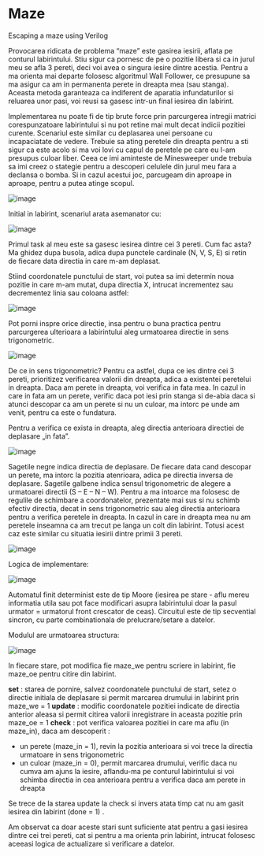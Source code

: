 # Maze
Escaping a maze using Verilog

Provocarea ridicata de problema “maze” este gasirea iesirii, aflata pe conturul labirintului. Stiu sigur ca pornesc de pe o pozitie libera si ca in jurul meu se afla 3 pereti, deci voi avea o singura iesire dintre acestia. Pentru a ma orienta mai departe folosesc algoritmul Wall Follower, ce presupune sa ma asigur ca am in permanenta perete in dreapta mea (sau stanga). Aceasta metoda garanteaza ca indiferent de aparatia infundaturilor si reluarea unor pasi, voi reusi sa gasesc intr-un final iesirea din labirint.

Implementarea nu poate fi de tip brute force prin parcurgerea intregii matrici corespunzatoare labirintului si nu pot retine mai mult decat indicii pozitiei curente. Scenariul este similar cu deplasarea unei persoane cu incapaciatate de vedere. Trebuie sa ating peretele din dreapta pentru a sti sigur ca este acolo si ma voi lovi cu capul de peretele pe care eu l-am presupus culoar liber. Ceea ce imi aminteste de Minesweeper unde trebuia sa imi creez o stategie pentru a descoperi celulele din jurul meu fara a declansa o bomba. Si in cazul acestui joc, parcugeam din aproape in aproape, pentru a putea atinge scopul.

![image](https://user-images.githubusercontent.com/89164540/156737960-e4333ddc-2f0b-488b-b258-8c09dfa9d11c.png)

Initial in labirint, scenariul arata asemanator cu:

![image](https://user-images.githubusercontent.com/89164540/157997870-bce2bdbb-0bed-43e8-a3a2-d6294e46a2b8.png)


Primul task al meu este sa gasesc iesirea dintre cei 3 pereti.
Cum fac asta? Ma ghidez dupa busola, adica dupa punctele cardinale (N, V, S, E) si retin de fiecare data directia in care m-am deplasat.

Stiind coordonatele punctului de start, voi putea sa imi determin noua pozitie in care m-am mutat, dupa directia X, intrucat incrementez sau decrementez linia sau coloana astfel:

![image](https://user-images.githubusercontent.com/89164540/157997881-a72f2842-bc87-401c-87c3-4b3dd08abb63.png)


Pot porni inspre orice directie, insa pentru o buna practica pentru parcurgerea ulterioara a labirintului aleg urmatoarea directie in sens trigonometric.

![image](https://user-images.githubusercontent.com/89164540/156738965-519bd825-10ef-4821-89d4-f1eef2d61f6f.png)

De ce in sens trigonometric? Pentru ca astfel, dupa ce ies dintre cei 3 pereti, prioritizez verificarea valorii din dreapta, adica a existentei peretelui in dreapta. Daca am perete in dreapta, voi verifica in fata mea. In cazul in care in fata am un perete, verific daca pot iesi prin stanga si de-abia daca si atunci descopar ca am un perete si nu un culoar, ma intorc pe unde am venit, pentru ca este o fundatura.

Pentru a verifica ce exista in dreapta, aleg directia anterioara directiei de deplasare „in fata”.

![image](https://user-images.githubusercontent.com/89164540/157997908-d4c70533-602d-490c-8ea0-371e199a3f1a.png)


Sagetile negre indica directia de deplasare. De fiecare data cand descopar un perete, ma intorc la pozitia atenrioara, adica pe directia inversa de deplasare. Sagetile galbene indica sensul trigonometric de alegere a urmatoarei directii (S – E – N – W).
Pentru a ma intoarce ma folosesc de regulile de schimbare a coordonatelor, prezentate mai sus si nu schimb efectiv directia, decat in sens trigonometric sau aleg directia anterioara pentru a verifica peretele in dreapta.
In cazul in care in dreapta mea nu am peretele inseamna ca am trecut pe langa un colt din labirint. Totusi acest caz este similar cu situatia iesirii dintre primii 3 pereti.

![image](https://user-images.githubusercontent.com/89164540/157997921-f371be59-a32f-455e-8eda-967402416639.png)


Logica de implementare:

![image](https://user-images.githubusercontent.com/89164540/157997935-e3d79856-9d11-495b-9ef2-69209918ebaf.png)


Automatul finit determinist este de tip Moore (iesirea pe stare - aflu mereu informatia utila sau pot face modificari asupra labirintului doar la pasul urmator = urmatorul front crescator de ceas). Circuitul este de tip secvential sincron, cu parte combinationala de prelucrare/setare a datelor.

Modulul are urmatoarea structura:

![image](https://user-images.githubusercontent.com/89164540/157997948-284d8ddc-1f22-42a4-a100-97b7347e586b.png)

In fiecare stare, pot modifica fie maze_we pentru scriere in labirint, fie maze_oe pentru citire din labirint.

**set** : starea de pornire, salvez coordonatele punctului de start, setez o directie initiala de deplasare si permit marcarea drumului in labirint prin maze_we = 1
**update** : modific coordonatele pozitiei indicate de directia anterior aleasa si permit citirea valorii inregistrare in aceasta pozitie prin maze_oe = 1
**check** : pot verifica valoarea pozitiei in care ma aflu (in maze_in), daca am descoperit :
- un perete (maze_in = 1), revin la pozitia anterioara si voi trece la directia urmatoare in sens trigonometric
- un culoar (maze_in = 0), permit marcarea drumului, verific daca nu cumva am ajuns la iesire, aflandu-ma pe conturul labirintului si voi schimba directia in cea anterioara pentru a verifica daca am perete in dreapta

Se trece de la starea update la check si invers atata timp cat nu am gasit iesirea din labirint (done = 1) .

Am observat ca doar aceste stari sunt suficiente atat pentru a gasi iesirea dintre cei trei pereti, cat si pentru a ma orienta prin labirint, intrucat folosesc aceeasi logica de actualizare si verificare a datelor.
